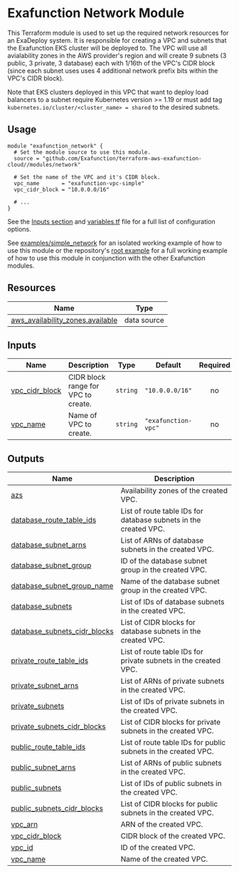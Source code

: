 # Exafunction Network Module

This Terraform module is used to set up the required network resources for an ExaDeploy system. It is responsible for creating a VPC and subnets that the Exafunction EKS cluster will be deployed to. The VPC will use all avialability zones in the AWS provider's region and will create 9 subnets (3 public, 3 private, 3 database) each with 1/16th of the VPC's CIDR block (since each subnet uses uses 4 additional network prefix bits within the VPC's CIDR block).

Note that EKS clusters deployed in this VPC that want to deploy load balancers to a subnet require Kubernetes version >= 1.19 or must add tag `kubernetes.io/cluster/<cluster_name> = shared` to the desired subnets.

## Usage
```hcl
module "exafunction_network" {
  # Set the module source to use this module.
  source = "github.com/Exafunction/terraform-aws-exafunction-cloud//modules/network"

  # Set the name of the VPC and it's CIDR block.
  vpc_name       = "exafunction-vpc-simple"
  vpc_cidr_block = "10.0.0.0/16"

  # ...
}
```
See the [Inputs section](#inputs) and [variables.tf](variables.tf) file for a full list of configuration options.

See [examples/simple_network](examples/simple_network) for an isolated working example of how to use this module or the repository's [root example](../..) for a full working example of how to use this module in conjunction with the other Exafunction modules.

<!-- BEGIN_TF_DOCS -->
## Resources

| Name | Type |
|------|------|
| [aws_availability_zones.available](https://registry.terraform.io/providers/hashicorp/aws/latest/docs/data-sources/availability_zones) | data source |

## Inputs

| Name | Description | Type | Default | Required |
|------|-------------|------|---------|:--------:|
| <a name="input_vpc_cidr_block"></a> [vpc\_cidr\_block](#input\_vpc\_cidr\_block) | CIDR block range for VPC to create. | `string` | `"10.0.0.0/16"` | no |
| <a name="input_vpc_name"></a> [vpc\_name](#input\_vpc\_name) | Name of VPC to create. | `string` | `"exafunction-vpc"` | no |

## Outputs

| Name | Description |
|------|-------------|
| <a name="output_azs"></a> [azs](#output\_azs) | Availability zones of the created VPC. |
| <a name="output_database_route_table_ids"></a> [database\_route\_table\_ids](#output\_database\_route\_table\_ids) | List of route table IDs for database subnets in the created VPC. |
| <a name="output_database_subnet_arns"></a> [database\_subnet\_arns](#output\_database\_subnet\_arns) | List of ARNs of database subnets in the created VPC. |
| <a name="output_database_subnet_group"></a> [database\_subnet\_group](#output\_database\_subnet\_group) | ID of the database subnet group in the created VPC. |
| <a name="output_database_subnet_group_name"></a> [database\_subnet\_group\_name](#output\_database\_subnet\_group\_name) | Name of the database subnet group in the created VPC. |
| <a name="output_database_subnets"></a> [database\_subnets](#output\_database\_subnets) | List of IDs of database subnets in the created VPC. |
| <a name="output_database_subnets_cidr_blocks"></a> [database\_subnets\_cidr\_blocks](#output\_database\_subnets\_cidr\_blocks) | List of CIDR blocks for database subnets in the created VPC. |
| <a name="output_private_route_table_ids"></a> [private\_route\_table\_ids](#output\_private\_route\_table\_ids) | List of route table IDs for private subnets in the created VPC. |
| <a name="output_private_subnet_arns"></a> [private\_subnet\_arns](#output\_private\_subnet\_arns) | List of ARNs of private subnets in the created VPC. |
| <a name="output_private_subnets"></a> [private\_subnets](#output\_private\_subnets) | List of IDs of private subnets in the created VPC. |
| <a name="output_private_subnets_cidr_blocks"></a> [private\_subnets\_cidr\_blocks](#output\_private\_subnets\_cidr\_blocks) | List of CIDR blocks for private subnets in the created VPC. |
| <a name="output_public_route_table_ids"></a> [public\_route\_table\_ids](#output\_public\_route\_table\_ids) | List of route table IDs for public subnets in the created VPC. |
| <a name="output_public_subnet_arns"></a> [public\_subnet\_arns](#output\_public\_subnet\_arns) | List of ARNs of public subnets in the created VPC. |
| <a name="output_public_subnets"></a> [public\_subnets](#output\_public\_subnets) | List of IDs of public subnets in the created VPC. |
| <a name="output_public_subnets_cidr_blocks"></a> [public\_subnets\_cidr\_blocks](#output\_public\_subnets\_cidr\_blocks) | List of CIDR blocks for public subnets in the created VPC. |
| <a name="output_vpc_arn"></a> [vpc\_arn](#output\_vpc\_arn) | ARN of the created VPC. |
| <a name="output_vpc_cidr_block"></a> [vpc\_cidr\_block](#output\_vpc\_cidr\_block) | CIDR block of the created VPC. |
| <a name="output_vpc_id"></a> [vpc\_id](#output\_vpc\_id) | ID of the created VPC. |
| <a name="output_vpc_name"></a> [vpc\_name](#output\_vpc\_name) | Name of the created VPC. |
<!-- END_TF_DOCS -->
